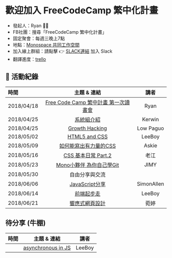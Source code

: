歡迎加入 FreeCodeCamp 繁中化計畫 
===

* 發起人：Ryan 👏🏻
* FB社團：搜尋「FreeCodeCamp 繁中化計畫」
* 固定聚會：每週三晚上7點
* 地點：[Monospace 共同工作空間](https://www.facebook.com/monospace.tw/)
* 加入線上群組：請點擊 👉 [SLACK連結](https://join.slack.com/t/freecodecampclub/shared_invite/enQtMzQ2NDgxMjc2NDgxLTNlOGY1Y2U3MTc2YzM5NGNjMzM2ZTEzNjdkY2E1NDg0NTI4MzM4MDc0MWY3NDJkNzY5ZTBhOGI0NTljMjk4MWY) 加入 Slack
* 翻譯進度：[trello](https://trello.com/b/bGMl2j7X/%E6%99%82%E7%A8%8B%E5%AE%89%E6%8E%92)

## 📅 活動紀錄

| 時間        | 主題 & 連結           | 講者  |
|:------------- |:-------------:|:-----:|
| 2018/04/18    | [Free Code Camp 繁中計畫 第一次讀書會](https://prezi.com/p/74gmpuqcd7re/free-code-camp/) | Ryan |
| 2018/04/25    | [系統組介紹](https://docs.google.com/presentation/d/1G2Au1tcUb4UC8jBkl0Kex0WGtHufyENk66hZEtRdhvw/edit) | Kerwin |
| 2018/04/25 | [Growth Hacking](https://freecodecampclub.slack.com/files/UA9QPKB3Q/FAH8R9QPN/freecodecampnew.pptx) | Low Paguo |
| 2018/05/02 | [HTML5 and CSS](https://hackmd.io/p/S17Ea_-6f#/) | LeeBoy |
| 2018/05/09 | [如何能寫出有力量的CSS](https://paper.dropbox.com/doc/FreeCodeCamp-4-CSS-Et3TNoW1DRrAfCQFzfned#:h2=FreeCodeCamp-#4-CSS) | Askie |
| 2018/05/16 | [CSS 基本日常 Part.2](https://freecodecampclub.slack.com/files/UA8TNJ3C2/FAQN27EFL/css______.pptx) | 老江 |
| 2018/05/23 | [Mono小夥伴 為你自己學Git](https://hackmd.io/s/HykzbF0Af) | JIMY |
| 2018/05/30 | 自由分享與交流 |  |
| 2018/06/06 | [JavaScript分享](https://files.slack.com/files-pri/TA7SXRHSA-FB4L36Q7N/javascript.pdf) | SimonAllen |
| 2018/06/14 | [前端起步走](https://hackmd.io/s/BJM0P4Aem) | LeeBoy |
| 2018/06/21 | [響應式網頁設計](https://freecodecampclub.slack.com/files/UACU4P2DB/FBA3WM1PS/rwd_ppt.pptx)| 菀婷 |

## 待分享 (牛棚)
| 時間        | 主題 & 連結           | 講者  |
|:------------- |:-------------:|:-----:|
| | [asynchronous in JS](https://hackmd.io/s/BkM1yR3nM) | LeeBoy |